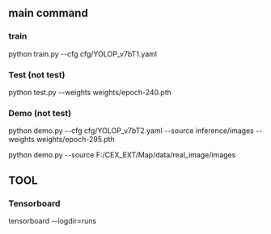 ## main command

### train
python train.py --cfg cfg/YOLOP_v7bT1.yaml

### Test (not test)
python test.py --weights weights/epoch-240.pth

### Demo (not test)

python demo.py --cfg cfg/YOLOP_v7bT2.yaml  --source inference/images --weights weights/epoch-295.pth

python demo.py --source F:/CEX_EXT/Map/data/real_image/images

## TOOL
### Tensorboard
tensorboard --logdir=runs